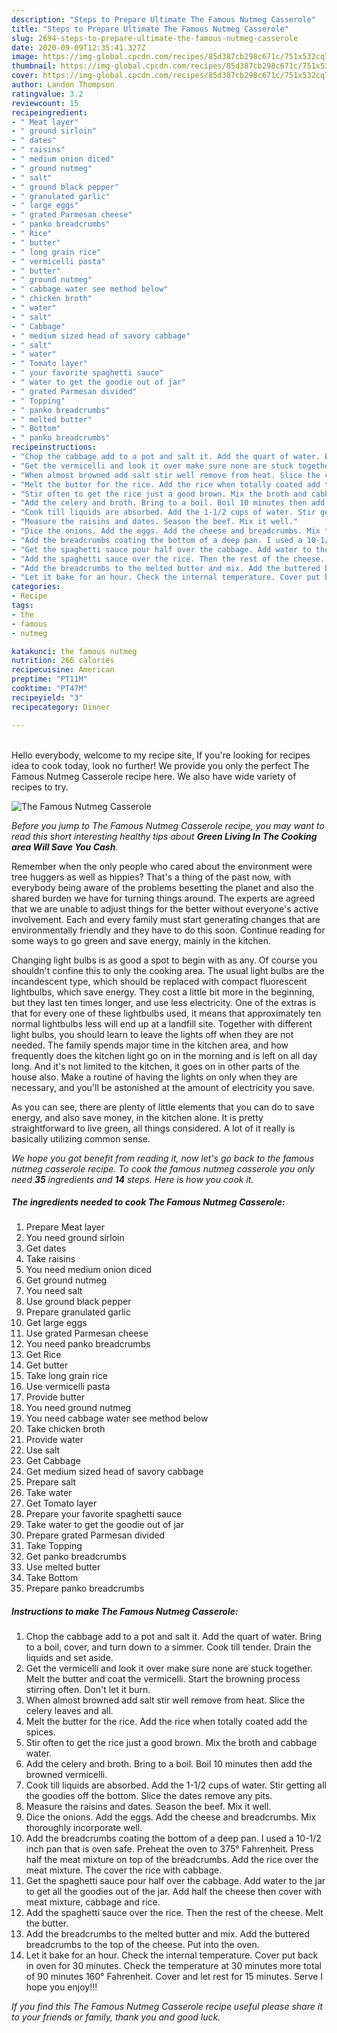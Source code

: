 ```yaml
---
description: "Steps to Prepare Ultimate The Famous Nutmeg Casserole"
title: "Steps to Prepare Ultimate The Famous Nutmeg Casserole"
slug: 2694-steps-to-prepare-ultimate-the-famous-nutmeg-casserole
date: 2020-09-09T12:35:41.327Z
image: https://img-global.cpcdn.com/recipes/85d387cb298c671c/751x532cq70/the-famous-nutmeg-casserole-recipe-main-photo.jpg
thumbnail: https://img-global.cpcdn.com/recipes/85d387cb298c671c/751x532cq70/the-famous-nutmeg-casserole-recipe-main-photo.jpg
cover: https://img-global.cpcdn.com/recipes/85d387cb298c671c/751x532cq70/the-famous-nutmeg-casserole-recipe-main-photo.jpg
author: Landon Thompson
ratingvalue: 3.2
reviewcount: 15
recipeingredient:
- " Meat layer"
- " ground sirloin"
- " dates"
- " raisins"
- " medium onion diced"
- " ground nutmeg"
- " salt"
- " ground black pepper"
- " granulated garlic"
- " large eggs"
- " grated Parmesan cheese"
- " panko breadcrumbs"
- " Rice"
- " butter"
- " long grain rice"
- " vermicelli pasta"
- " butter"
- " ground nutmeg"
- " cabbage water see method below"
- " chicken broth"
- " water"
- " salt"
- " Cabbage"
- " medium sized head of savory cabbage"
- " salt"
- " water"
- " Tomato layer"
- " your favorite spaghetti sauce"
- " water to get the goodie out of jar"
- " grated Parmesan divided"
- " Topping"
- " panko breadcrumbs"
- " melted butter"
- " Bottom"
- " panko breadcrumbs"
recipeinstructions:
- "Chop the cabbage add to a pot and salt it. Add the quart of water. Bring to a boil, cover, and turn down to a simmer. Cook till tender. Drain the liquids and set aside."
- "Get the vermicelli and look it over make sure none are stuck together. Melt the butter and coat the vermicelli. Start the browning process stirring often. Don&#39;t let it burn."
- "When almost browned add salt stir well remove from heat. Slice the celery leaves and all."
- "Melt the butter for the rice. Add the rice when totally coated add the spices."
- "Stir often to get the rice just a good brown. Mix the broth and cabbage water."
- "Add the celery and broth. Bring to a boil. Boil 10 minutes then add the browned vermicelli."
- "Cook till liquids are absorbed. Add the 1-1/2 cups of water. Stir getting all the goodies off the bottom. Slice the dates remove any pits."
- "Measure the raisins and dates. Season the beef. Mix it well."
- "Dice the onions. Add the eggs. Add the cheese and breadcrumbs. Mix thoroughly incorporate well."
- "Add the breadcrumbs coating the bottom of a deep pan. I used a 10-1/2 inch pan that is oven safe. Preheat the oven to 375° Fahrenheit. Press half the meat mixture on top of the breadcrumbs. Add the rice over the meat mixture. The cover the rice with cabbage."
- "Get the spaghetti sauce pour half over the cabbage. Add water to the jar to get all the goodies out of the jar. Add half the cheese then cover with meat mixture, cabbage and rice."
- "Add the spaghetti sauce over the rice. Then the rest of the cheese. Melt the butter."
- "Add the breadcrumbs to the melted butter and mix. Add the buttered breadcrumbs to the top of the cheese. Put into the oven."
- "Let it bake for an hour. Check the internal temperature. Cover put back in oven for 30 minutes. Check the temperature at 30 minutes more total of 90 minutes 160° Fahrenheit. Cover and let rest for 15 minutes. Serve I hope you enjoy!!!"
categories:
- Recipe
tags:
- the
- famous
- nutmeg

katakunci: the famous nutmeg 
nutrition: 266 calories
recipecuisine: American
preptime: "PT11M"
cooktime: "PT47M"
recipeyield: "3"
recipecategory: Dinner

---
```

<br>
Hello everybody, welcome to my recipe site, If you're looking for recipes idea to cook today, look no further! We provide you only the perfect The Famous Nutmeg Casserole recipe here. We also have wide variety of recipes to try.
<br>


![The Famous Nutmeg Casserole](https://img-global.cpcdn.com/recipes/85d387cb298c671c/751x532cq70/the-famous-nutmeg-casserole-recipe-main-photo.jpg)

<i>Before you jump to The Famous Nutmeg Casserole recipe, you may want to read this short interesting healthy tips about 
<strong>Green Living In The Cooking area Will Save You Cash</strong>.</i>
</br>

Remember when the only people who cared about the environment were tree huggers as well as hippies? That's a thing of the past now, with everybody being aware of the problems besetting the planet and also the shared burden we have for turning things around. The experts are agreed that we are unable to adjust things for the better without everyone's active involvement. Each and every family must start generating changes that are environmentally friendly and they have to do this soon. Continue reading for some ways to go green and save energy, mainly in the kitchen.

Changing light bulbs is as good a spot to begin with as any. Of course you shouldn't confine this to only the cooking area. The usual light bulbs are the incandescent type, which should be replaced with compact fluorescent lightbulbs, which save energy. They cost a little bit more in the beginning, but they last ten times longer, and use less electricity. One of the extras is that for every one of these lightbulbs used, it means that approximately ten normal lightbulbs less will end up at a landfill site. Together with different light bulbs, you should learn to leave the lights off when they are not needed. The family spends major time in the kitchen area, and how frequently does the kitchen light go on in the morning and is left on all day long. And it's not limited to the kitchen, it goes on in other parts of the house also. Make a routine of having the lights on only when they are necessary, and you'll be astonished at the amount of electricity you save.

As you can see, there are plenty of little elements that you can do to save energy, and also save money, in the kitchen alone. It is pretty straightforward to live green, all things considered. A lot of it really is basically utilizing common sense.


<i>We hope you got benefit from reading it, now let's go back to the famous nutmeg casserole recipe. To cook the famous nutmeg casserole you only need <strong>35</strong> ingredients and <strong>14</strong> steps. Here is how you cook it.
</i>

##### The ingredients needed to cook The Famous Nutmeg Casserole:

1. Prepare  Meat layer
1. You need  ground sirloin
1. Get  dates
1. Take  raisins
1. You need  medium onion diced
1. Get  ground nutmeg
1. You need  salt
1. Use  ground black pepper
1. Prepare  granulated garlic
1. Get  large eggs
1. Use  grated Parmesan cheese
1. You need  panko breadcrumbs
1. Get  Rice
1. Get  butter
1. Take  long grain rice
1. Use  vermicelli pasta
1. Provide  butter
1. You need  ground nutmeg
1. You need  cabbage water see method below
1. Take  chicken broth
1. Provide  water
1. Use  salt
1. Get  Cabbage
1. Get  medium sized head of savory cabbage
1. Prepare  salt
1. Take  water
1. Get  Tomato layer
1. Prepare  your favorite spaghetti sauce
1. Take  water to get the goodie out of jar
1. Prepare  grated Parmesan divided
1. Take  Topping
1. Get  panko breadcrumbs
1. Use  melted butter
1. Take  Bottom
1. Prepare  panko breadcrumbs


##### Instructions to make The Famous Nutmeg Casserole:

1. Chop the cabbage add to a pot and salt it. Add the quart of water. Bring to a boil, cover, and turn down to a simmer. Cook till tender. Drain the liquids and set aside.
1. Get the vermicelli and look it over make sure none are stuck together. Melt the butter and coat the vermicelli. Start the browning process stirring often. Don&#39;t let it burn.
1. When almost browned add salt stir well remove from heat. Slice the celery leaves and all.
1. Melt the butter for the rice. Add the rice when totally coated add the spices.
1. Stir often to get the rice just a good brown. Mix the broth and cabbage water.
1. Add the celery and broth. Bring to a boil. Boil 10 minutes then add the browned vermicelli.
1. Cook till liquids are absorbed. Add the 1-1/2 cups of water. Stir getting all the goodies off the bottom. Slice the dates remove any pits.
1. Measure the raisins and dates. Season the beef. Mix it well.
1. Dice the onions. Add the eggs. Add the cheese and breadcrumbs. Mix thoroughly incorporate well.
1. Add the breadcrumbs coating the bottom of a deep pan. I used a 10-1/2 inch pan that is oven safe. Preheat the oven to 375° Fahrenheit. Press half the meat mixture on top of the breadcrumbs. Add the rice over the meat mixture. The cover the rice with cabbage.
1. Get the spaghetti sauce pour half over the cabbage. Add water to the jar to get all the goodies out of the jar. Add half the cheese then cover with meat mixture, cabbage and rice.
1. Add the spaghetti sauce over the rice. Then the rest of the cheese. Melt the butter.
1. Add the breadcrumbs to the melted butter and mix. Add the buttered breadcrumbs to the top of the cheese. Put into the oven.
1. Let it bake for an hour. Check the internal temperature. Cover put back in oven for 30 minutes. Check the temperature at 30 minutes more total of 90 minutes 160° Fahrenheit. Cover and let rest for 15 minutes. Serve I hope you enjoy!!!


<i>If you find this The Famous Nutmeg Casserole recipe useful please share it to your friends or family, thank you and good luck.</i>
